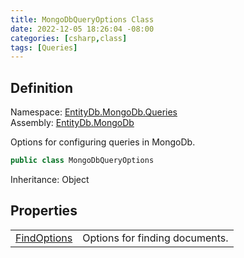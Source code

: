 ```yaml
---
title: MongoDbQueryOptions Class
date: 2022-12-05 18:26:04 -08:00
categories: [csharp,class]
tags: [Queries]
---
```


## Definition
Namespace: <a href='/posts/csharp.namespace.entitydb.mongodb.queries/'>EntityDb.MongoDb.Queries</a><br />
Assembly: <a href='/posts/csharp.assembly.entitydb.mongodb/'>EntityDb.MongoDb</a><br />

Options for configuring queries in MongoDb.

```cs
public class MongoDbQueryOptions
```
Inheritance: Object
## Properties
<table><tr><td><!--/posts/csharp.notimplemented.entitydb.mongodb.queries.mongodbqueryoptions.findoptions/--><a href='#'>FindOptions</a></td><td>
Options for finding documents.
</td></tr></table>
